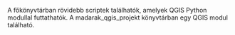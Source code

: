 A főkönyvtárban rövidebb scriptek találhatók, amelyek QGIS Python modullal futtathatók.
A madarak_qgis_projekt könyvtárban egy QGIS modul található.
